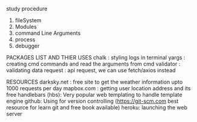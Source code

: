 study procedure
1. fileSystem
2. Modules
3. command Line Arguments
4. process
5. debugger





PACKAGES LIST AND THIER USES
chalk : styling logs in terminal
yargs : creating cmd commands and read the arguments from cmd
validator : validating data
request : api request, we can use fetch/axios instead




RESOURCES
darksky.net : free site to get the weather information upto 1000 requests per day
mapbox.com : getting user location address and its free
handlebars (hbs): Very popular web templating to handle template engine 
github: Using for version controlling (https://git-scm.com best resource for learn git and free book available)
heroku: launching the web server
